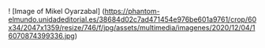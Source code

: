 ! [Image of Mikel Oyarzabal] (https://phantom-elmundo.unidadeditorial.es/38684d02c7ad471454e976be601a9761/crop/60x34/2047x1359/resize/746/f/jpg/assets/multimedia/imagenes/2020/12/04/16070874399336.jpg)
